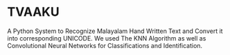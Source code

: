 # TVAAKU
A Python System to Recognize Malayalam Hand Written Text and Convert it into corresponding UNICODE. We used The KNN Algorithm as well as Convolutional Neural Networks for Classifications and Identification.
